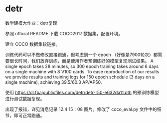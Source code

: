 # detr
 数学建模大作业：detr复现

参照 official README 下载 COCO2017 数据集，配置环境。

建立 COCO 数据集软链接。

训练代码可以不做修改直接跑通，但考虑到一个 epoch （好像是7900轮次）都需要很长时间，我们放弃训练，而是使用作者预训练好的模型复现测试结果。
A single epoch takes 28 minutes, so 300 epoch training takes around 6 days on a single machine with 8 V100 cards. To ease reproduction of our results we provide results and training logs for 150 epoch schedule (3 days on a single machine), achieving 39.5/60.3 AP/AP50.

使用 https://dl.fbaipublicfiles.com/detr/detr-r50-e632da11.pth 的预训练模型进行测试数据复现。

出现了报错，详见消息记录 12.4 15：08 图片。修改了 coco_eval.py 文件中的细节，即可正常跑通。